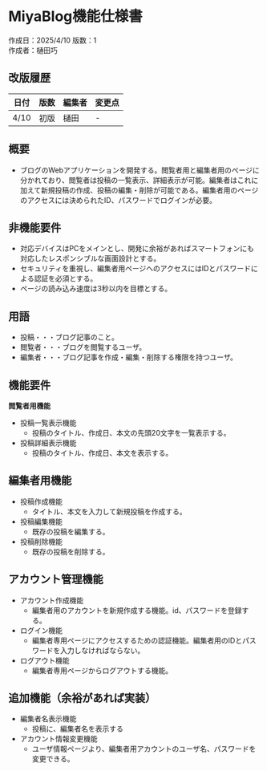 # MiyaBlog機能仕様書
作成日：2025/4/10
版数：1  
作成者：樋田巧


## 改版履歴
|日付|版数|編集者|変更点|
|-|-|-|-|
|4/10|初版|樋田|- |

## 概要
- ブログのWebアプリケーションを開発する。閲覧者用と編集者用のページに分かれており、閲覧者は投稿の一覧表示、詳細表示が可能。編集者はこれに加えて新規投稿の作成、投稿の編集・削除が可能である。編集者用のページのアクセスには決められたID、パスワードでログインが必要。

## 非機能要件
- 対応デバイスはPCをメインとし、開発に余裕があればスマートフォンにも対応したレスポンシブルな画面設計とする。
- セキュリティを重視し、編集者用ページへのアクセスにはIDとパスワードによる認証を必須とする。
- ページの読み込み速度は3秒以内を目標とする。

## 用語
- 投稿・・・ブログ記事のこと。
- 閲覧者・・・ブログを閲覧するユーザ。
- 編集者・・・ブログ記事を作成・編集・削除する権限を持つユーザ。

## 機能要件
**閲覧者用機能**
- 投稿一覧表示機能
    - 投稿のタイトル、作成日、本文の先頭20文字を一覧表示する。
- 投稿詳細表示機能
     - 投稿のタイトル、作成日、本文を表示する。

## 編集者用機能
- 投稿作成機能
    - タイトル、本文を入力して新規投稿を作成する。
- 投稿編集機能
    - 既存の投稿を編集する。
- 投稿削除機能
    - 既存の投稿を削除する。

## アカウント管理機能
- アカウント作成機能
    - 編集者用のアカウントを新規作成する機能。id、パスワードを登録する。
- ログイン機能
    - 編集者専用ページにアクセスするための認証機能。編集者用のIDとパスワードを入力しなければならない。
- ログアウト機能
    - 編集者専用ページからログアウトする機能。

## 追加機能（余裕があれば実装）
- 編集者名表示機能
    - 投稿に、編集者名を表示する
- アカウント情報変更機能
    - ユーザ情報ページより、編集者用アカウントのユーザ名、パスワードを変更できる。